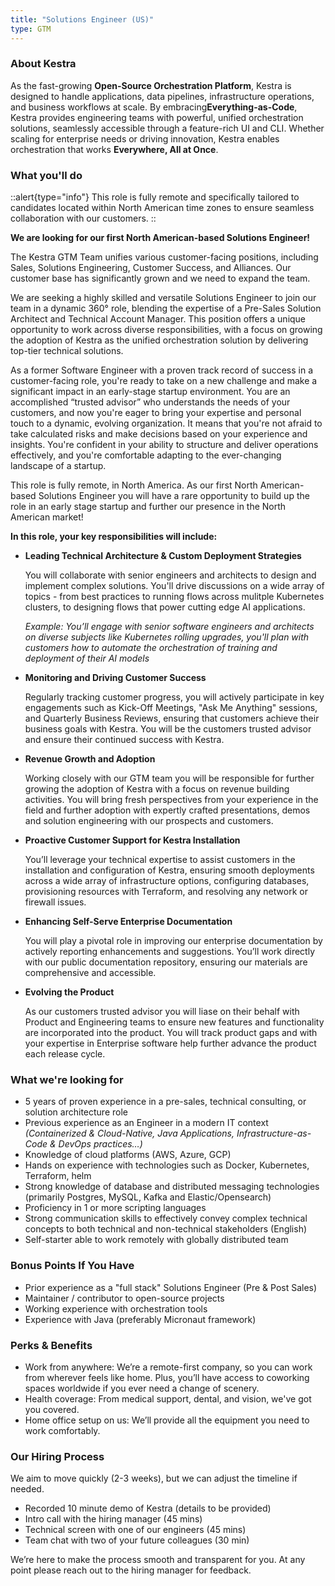 ```yaml
---
title: "Solutions Engineer (US)"
type: GTM
---
```


### About Kestra

As the fast-growing **Open-Source Orchestration Platform**, Kestra is designed to handle applications, data pipelines, infrastructure operations, and business workflows at scale. By embracing**Everything-as-Code**, Kestra provides engineering teams with powerful, unified orchestration solutions, seamlessly accessible through a feature-rich UI and CLI. Whether scaling for enterprise needs or driving innovation, Kestra enables orchestration that works **Everywhere, All at Once**.

### What you'll do

::alert{type="info"}
This role is fully remote and specifically tailored to candidates located within North American time zones to ensure seamless collaboration with our customers.
::

**We are looking for our first North American-based Solutions Engineer!**

The Kestra GTM Team unifies various customer-facing positions, including Sales, Solutions Engineering, Customer Success, and Alliances. Our customer base has significantly grown and we need to expand the team.

We are seeking a highly skilled and versatile Solutions Engineer to join our team in a dynamic 360° role, blending the expertise of a Pre-Sales Solution Architect and Technical Account Manager. This position offers a unique opportunity to work across diverse responsibilities, with a focus on growing the adoption of Kestra as the unified orchestration solution by delivering top-tier technical solutions.

As a former Software Engineer with a proven track record of success in a customer-facing role, you're ready to take on a new challenge and make a significant impact in an early-stage startup environment. You are an accomplished “trusted advisor” who understands the needs of your customers, and now you're eager to bring your expertise and personal touch to a dynamic, evolving organization. It means that you're not afraid to take calculated risks and make decisions based on your experience and insights. You're confident in your ability to structure and deliver operations effectively, and you're comfortable adapting to the ever-changing landscape of a startup.

This role is fully remote, in North America. As our first North American-based Solutions Engineer you will have a rare opportunity to build up the role in an early stage startup and further our presence in the North American market!


**In this role, your key responsibilities will include:**

- **Leading Technical Architecture & Custom Deployment Strategies**

    You will collaborate with senior engineers and architects to design and implement complex solutions. You'll drive discussions on a wide array of topics - from best practices to running flows across mulitple Kubernetes clusters, to designing flows that power cutting edge AI applications.

    *Example: You’ll engage with senior software engineers and architects on diverse subjects like Kubernetes rolling upgrades, you'll plan with customers how to automate the orchestration of training and deployment of their AI models*

- **Monitoring and Driving Customer Success**

    Regularly tracking customer progress, you will actively participate in key engagements such as Kick-Off Meetings, "Ask Me Anything" sessions, and Quarterly Business Reviews, ensuring that customers achieve their business goals with Kestra. You will be the customers trusted advisor and ensure their continued success with Kestra.

- **Revenue Growth and Adoption**

    Working closely with our GTM team you will be responsible for further growing the adoption of Kestra with a focus on revenue building activities. You will bring fresh perspectives from your experience in the field and further adoption with expertly crafted presentations, demos and solution engineering with our prospects and customers.


- **Proactive Customer Support for Kestra Installation**

    You’ll leverage your technical expertise to assist customers in the installation and configuration of Kestra, ensuring smooth deployments across a wide array of infrastructure options, configuring databases, provisioning resources with Terraform, and resolving any network or firewall issues.


- **Enhancing Self-Serve Enterprise Documentation**

    You will play a pivotal role in improving our enterprise documentation by actively reporting enhancements and suggestions. You’ll work directly with our public documentation repository, ensuring our materials are comprehensive and accessible.

- **Evolving the Product**

    As our customers trusted advisor you will liase on their behalf with Product and Engineering teams to ensure new features and functionality are incorporated into the product. You will track product gaps and with your expertise in Enterprise software help further advance the product each release cycle.

### What we're looking for

- 5 years of proven experience in a pre-sales, technical consulting, or solution architecture role
- Previous experience as an Engineer in a modern IT context *(Containerized & Cloud-Native, Java Applications, Infrastructure-as-Code & DevOps practices…)*
- Knowledge of cloud platforms (AWS, Azure, GCP)
- Hands on experience with technologies such as Docker, Kubernetes, Terraform, helm
- Strong knowledge of database and distributed messaging technologies (primarily Postgres, MySQL, Kafka and Elastic/Opensearch)
- Proficiency in 1 or more scripting languages
- Strong communication skills to effectively convey complex technical concepts to both technical and non-technical stakeholders (English)
- Self-starter able to work remotely with globally distributed team


### Bonus Points If You Have
- Prior experience as a "full stack" Solutions Engineer (Pre & Post Sales)
- Maintainer / contributor to open-source projects
- Working experience with orchestration tools
- Experience with Java (preferably Micronaut framework)


### Perks & Benefits

- Work from anywhere: We’re a remote-first company, so you can work from wherever feels like home. Plus, you’ll have access to coworking spaces worldwide if you ever need a change of scenery.
- Health coverage: From medical support, dental, and vision, we've got you covered.
- Home office setup on us: We’ll provide all the equipment you need to work comfortably.

### Our Hiring Process

We aim to move quickly (2-3 weeks), but we can adjust the timeline if needed.

- Recorded 10 minute demo of Kestra (details to be provided)
- Intro call with the hiring manager (45 mins)
- Technical screen with one of our engineers (45 mins)
- Team chat with two of your future colleagues (30 min)

We’re here to make the process smooth and transparent for you. At any point please reach out to the hiring manager for feedback.

